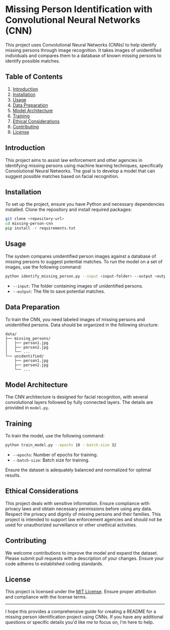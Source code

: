 
# Missing Person Identification with Convolutional Neural Networks (CNN)

This project uses Convolutional Neural Networks (CNNs) to help identify missing persons through image recognition. It takes images of unidentified individuals and compares them to a database of known missing persons to identify possible matches.

## Table of Contents
1. [Introduction](#introduction)
2. [Installation](#installation)
3. [Usage](#usage)
4. [Data Preparation](#data-preparation)
5. [Model Architecture](#model-architecture)
6. [Training](#training)
7. [Ethical Considerations](#ethical-considerations)
8. [Contributing](#contributing)
9. [License](#license)

## Introduction
This project aims to assist law enforcement and other agencies in identifying missing persons using machine learning techniques, specifically Convolutional Neural Networks. The goal is to develop a model that can suggest possible matches based on facial recognition.

## Installation
To set up the project, ensure you have Python and necessary dependencies installed. Clone the repository and install required packages:

```bash
git clone <repository-url>
cd missing-person-cnn
pip install -r requirements.txt
```

## Usage
The system compares unidentified person images against a database of missing persons to suggest potential matches. To run the model on a set of images, use the following command:

```bash
python identify_missing_person.py --input <input-folder> --output <output-file>
```

- `--input`: The folder containing images of unidentified persons.
- `--output`: The file to save potential matches.

## Data Preparation
To train the CNN, you need labeled images of missing persons and unidentified persons. Data should be organized in the following structure:

```
data/
├── missing_persons/
│   ├── person1.jpg
│   ├── person2.jpg
│   └── ...
└── unidentified/
    ├── person1.jpg
    ├── person2.jpg
    └── ...
```

## Model Architecture
The CNN architecture is designed for facial recognition, with several convolutional layers followed by fully connected layers. The details are provided in `model.py`.

## Training
To train the model, use the following command:

```bash
python train_model.py --epochs 10 --batch-size 32
```

- `--epochs`: Number of epochs for training.
- `--batch-size`: Batch size for training.

Ensure the dataset is adequately balanced and normalized for optimal results.

## Ethical Considerations
This project deals with sensitive information. Ensure compliance with privacy laws and obtain necessary permissions before using any data. Respect the privacy and dignity of missing persons and their families. This project is intended to support law enforcement agencies and should not be used for unauthorized surveillance or other unethical activities.

## Contributing
We welcome contributions to improve the model and expand the dataset. Please submit pull requests with a description of your changes. Ensure your code adheres to established coding standards.

## License
This project is licensed under the [MIT License](LICENSE). Ensure proper attribution and compliance with the license terms.

---

I hope this provides a comprehensive guide for creating a README for a missing person identification project using CNNs. If you have any additional questions or specific details you'd like me to focus on, I'm here to help.
